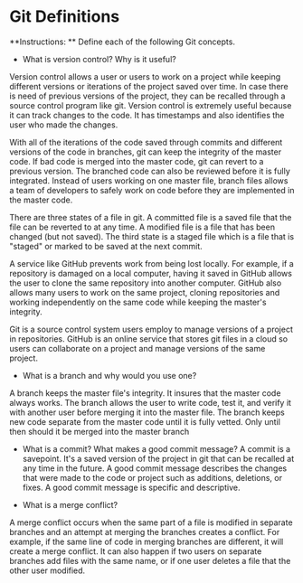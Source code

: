 # Git Definitions

**Instructions: ** Define each of the following Git concepts.

* What is version control?  Why is it useful?

Version control allows a user or users to work on a project while keeping different versions or iterations of the project saved over time. In case there is need of previous versions of the project, they can be recalled through a source control program like git. Version control is extremely useful because it can track changes to the code. It has timestamps and also identifies the user who made the changes.

With all of the iterations of the code saved through commits and different versions of the code in branches, git can keep the integrity of the master code. If bad code is merged into the master code, git can revert to a previous version. The branched code can also be reviewed before it is fully integrated. Instead of users working on one master file, branch files allows a team of developers to safely work on code before they are implemented in the master code.

There are three states of a file in git. A committed file is a saved file that the file can be reverted to at any time. A modified file is a file that has been changed (but not saved). The third state is a staged file which is a file that is "staged" or marked to be saved at the next commit.

A service like GitHub prevents work from being lost locally. For example, if a repository is damaged on a local computer, having it saved in GitHub allows the user to clone the same repository into another computer. GitHub also allows many users to work on the same project, cloning repositories and working independently on the same code while keeping the master's integrity.

 Git is a source control system users employ to manage versions of a project in repositories. GitHub is an online service that stores git files in a cloud so users can collaborate on a project and manage versions of the same project.

* What is a branch and why would you use one?

A branch keeps the master file's integrity. It insures that the master code always works. The branch allows the user to write code, test it, and verify it with another user before merging it into the master file. The branch keeps new code separate from the master code until it is fully vetted. Only until then should it be merged into the master branch

* What is a commit? What makes a good commit message?
A commit is a savepoint. It's a saved version of the project in git that can be recalled at any time in the future. A good commit message describes the changes that were made to the code or project such as additions, deletions, or fixes. A good commit message is specific and descriptive.

* What is a merge conflict?

A merge conflict occurs when the same part of a file is modified in separate branches and an attempt at merging the branches creates a conflict. For example, if the same line of code in merging branches are different, it will create a merge conflict. It can also happen if two users on separate branches add files with the same name, or if one user deletes a file that the other user modified.